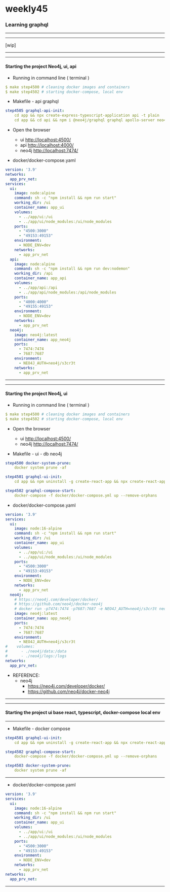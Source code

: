 # weekly45
### Learning graphql


---
---
[wip]

---
---
#### Starting the project Neo4j, ui, api
- Running in command line ( terminal )
```yaml
$ make step4500 # cleaning docker images and containers
$ make step4502 # starting docker-compose, local env
```

- Makefile - api graphql
```yaml
step4505 graphql-api-init:
	cd app && npx create-express-typescript-application api -t plain
	cd app && cd api && npm i @neo4j/graphql graphql apollo-server neo4j-driver
```
- Open the browser
  - ui   <http://localhost:4500/>
  - api   <http://localhost:4000/>
  - neo4j   <http://localhost:7474/>

- docker/docker-compose.yaml
```yaml
version: '3.9'
networks:
  app_prv_net:
services:
  ui:
    image: node:alpine
    command: sh -c "npm install && npm run start"
    working_dir: /ui
    container_name: app_ui
    volumes:
      - ../app/ui:/ui
      - ../app/ui/node_modules:/ui/node_modules
    ports:
      - "4500:3000" 
      - "49153:49153"
    environment:
      - NODE_ENV=dev
    networks:
      - app_prv_net
  api:
    image: node:alpine
    command: sh -c "npm install && npm run dev:nodemon"
    working_dir: /api
    container_name: app_api
    volumes:
      - ../app/api:/api
      - ../app/api/node_modules:/api/node_modules
    ports:
      - "4000:4000" 
      - "49155:49153"
    environment:
      - NODE_ENV=dev
    networks:
      - app_prv_net
  neo4j:
    image: neo4j:latest
    container_name: app_neo4j
    ports: 
      - 7474:7474
      - 7687:7687
    environment:
      - NEO4J_AUTH=neo4j/s3cr3t
    networks:
      - app_prv_net   
```

---
---
#### Starting the project Neo4j, ui
- Running in command line ( terminal )
```yaml
$ make step4500 # cleaning docker images and containers
$ make step4502 # starting docker-compose, local env
```

- Open the browser
  - ui   <http://localhost:4500/>
  - neo4j   <http://localhost:7474/>

- Makefile - ui - db neo4j
```yaml
step4500 docker-system-prune:
	docker system prune -af	

step4501 graphql-ui-init:
	cd app && npm uninstall -g create-react-app && npx create-react-app ui --template typescript

step4502 graphql-compose-start:
	docker-compose -f docker/docker-compose.yml up --remove-orphans

```
- docker/docker-compose.yaml
```yaml
version: '3.9'
services:
  ui:
    image: node:16-alpine
    command: sh -c "npm install && npm run start"
    working_dir: /ui
    container_name: app_ui
    volumes:
      - ../app/ui:/ui
      - ../app/ui/node_modules:/ui/node_modules
    ports:
      - "4500:3000" 
      - "49153:49153"
    environment:
      - NODE_ENV=dev
    networks:
      - app_prv_net
  neo4j:
    # https://neo4j.com/developer/docker/
    # https://github.com/neo4j/docker-neo4j
    # docker run -p7474:7474 -p7687:7687 -e NEO4J_AUTH=neo4j/s3cr3t neo4j --volume=$HOME/neo4j/data:/data --volume=$HOME/neo4j/logs:/logs 
    image: neo4j:latest
    container_name: app_neo4j
    ports: 
      - 7474:7474
      - 7687:7687
    environment:
      - NEO4J_AUTH=neo4j/s3cr3t
#    volumes:
#      - ./neo4j/data:/data
#      - ./neo4j/logs:/logs
networks:
  app_prv_net:
```
- REFERENCE:
  - neo4j
    - <https://neo4j.com/developer/docker/>
    - <https://github.com/neo4j/docker-neo4j>

---
---
#### Starting the project ui base react, typescript, docker-compose local env
---
- Makefile - docker compose
```yaml
step4501 graphql-ui-init:
	cd app && npm uninstall -g create-react-app && npx create-react-app ui --template typescript

step4502 graphql-compose-start:
	docker-compose -f docker/docker-compose.yml up --remove-orphans

step4503 docker-system-prune:
	docker system prune -af	
```

---
- docker/docker-compose.yaml
```yaml
version: '3.9'
services:
  ui:
    image: node:16-alpine
    command: sh -c "npm install && npm run start"
    working_dir: /ui
    container_name: app_ui
    volumes:
      - ../app/ui:/ui
      - ../app/ui/node_modules:/ui/node_modules
    ports:
      - "4500:3000" 
      - "49153:49153"
    environment:
      - NODE_ENV=dev
    networks:
      - app_prv_net
networks:
  app_prv_net:

```
  
---
